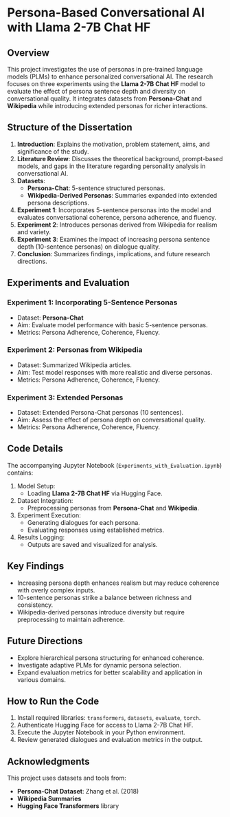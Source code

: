 # Persona-Based Conversational AI with Llama 2-7B Chat HF

## Overview
This project investigates the use of personas in pre-trained language models (PLMs) to enhance personalized conversational AI. The research focuses on three experiments using the **Llama 2-7B Chat HF** model to evaluate the effect of persona sentence depth and diversity on conversational quality. It integrates datasets from **Persona-Chat** and **Wikipedia** while introducing extended personas for richer interactions.

## Structure of the Dissertation
1. **Introduction**: Explains the motivation, problem statement, aims, and significance of the study.
2. **Literature Review**: Discusses the theoretical background, prompt-based models, and gaps in the literature regarding personality analysis in conversational AI.
3. **Datasets**:
   - **Persona-Chat**: 5-sentence structured personas.
   - **Wikipedia-Derived Personas**: Summaries expanded into extended persona descriptions.
4. **Experiment 1**: Incorporates 5-sentence personas into the model and evaluates conversational coherence, persona adherence, and fluency.
5. **Experiment 2**: Introduces personas derived from Wikipedia for realism and variety.
6. **Experiment 3**: Examines the impact of increasing persona sentence depth (10-sentence personas) on dialogue quality.
7. **Conclusion**: Summarizes findings, implications, and future research directions.

## Experiments and Evaluation
### Experiment 1: Incorporating 5-Sentence Personas
- Dataset: **Persona-Chat**
- Aim: Evaluate model performance with basic 5-sentence personas.
- Metrics: Persona Adherence, Coherence, Fluency.

### Experiment 2: Personas from Wikipedia
- Dataset: Summarized Wikipedia articles.
- Aim: Test model responses with more realistic and diverse personas.
- Metrics: Persona Adherence, Coherence, Fluency.

### Experiment 3: Extended Personas
- Dataset: Extended Persona-Chat personas (10 sentences).
- Aim: Assess the effect of persona depth on conversational quality.
- Metrics: Persona Adherence, Coherence, Fluency.

## Code Details
The accompanying Jupyter Notebook (`Experiments_with_Evaluation.ipynb`) contains:
1. Model Setup:
   - Loading **Llama 2-7B Chat HF** via Hugging Face.
2. Dataset Integration:
   - Preprocessing personas from **Persona-Chat** and **Wikipedia**.
3. Experiment Execution:
   - Generating dialogues for each persona.
   - Evaluating responses using established metrics.
4. Results Logging:
   - Outputs are saved and visualized for analysis.

## Key Findings
- Increasing persona depth enhances realism but may reduce coherence with overly complex inputs.
- 10-sentence personas strike a balance between richness and consistency.
- Wikipedia-derived personas introduce diversity but require preprocessing to maintain adherence.

## Future Directions
- Explore hierarchical persona structuring for enhanced coherence.
- Investigate adaptive PLMs for dynamic persona selection.
- Expand evaluation metrics for better scalability and application in various domains.

## How to Run the Code
1. Install required libraries: `transformers`, `datasets`, `evaluate`, `torch`.
2. Authenticate Hugging Face for access to Llama 2-7B Chat HF.
3. Execute the Jupyter Notebook in your Python environment.
4. Review generated dialogues and evaluation metrics in the output.

## Acknowledgments
This project uses datasets and tools from:
- **Persona-Chat Dataset**: Zhang et al. (2018)
- **Wikipedia Summaries**
- **Hugging Face Transformers** library